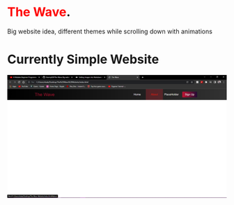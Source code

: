 # <span style="color:red"> The Wave</span>.
Big website idea, different themes while scrolling down with animations
# Currently Simple Website

![Website So far](Website.png)
